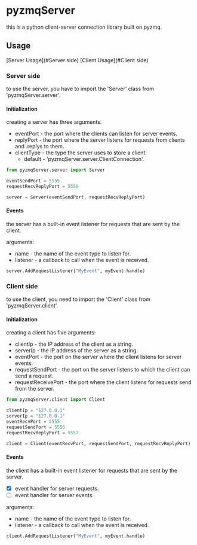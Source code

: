 # pyzmqServer
this is a python client-server connection library built on pyzmq.
## Usage

[Server Usage](#Server side)
[Client Usage](#Client side)
### Server side
to use the server, you have to import the 'Server' class from 'pyzmqServer.server'.

#### Initialization

creating a server has three arguments.
* eventPort - the port where the clients can listen for server events.
* replyPort - the port where the server listens for requests from clients and .replys to them.
* clientType - the type the server uses to store a client.
    - default - 'pyzmqServer.server.ClientConnection'.
``` python
from pyzmqServer.server import Server

eventSendPort = 5555
requestRecvReplyPort = 5556

server = Server(eventSendPort, requestRecvReplyPort)
```
#### Events
the server has a built-in event listener for requests that are sent by the client.

 arguments:
 * name - the name of the event type to listen for.
 * listener - a callback to call when the event is received.
 ```python
server.AddRequestListener("MyEvent", myEvent.handle)
 ```
### Client side
to use the client, you need to import the 'Client' class from 'pyzmqServer.client'.
#### Initialization
creating a client has five arguments:
* clientIp - the IP address of the client as a string.
* serverIp - the IP address of the server as a string.
* eventPort - the port on the server where the client listens for server events.
* requestSendPort - the port on the server listens to which the client can send a request.
* requestReceivePort - the port where the client listens for requests send from the server.
``` python
from pyzmqServer.client import Client

clientIp = "127.0.0.1"
serverIp = "127.0.0.1"
eventRecvPort = 5555
requestSendPort = 5556
requestRecvReplyPort = 5557

client = Client(eventRecvPort, requestSendPort, requestRecvReplyPort)
```

#### Events
the client has a built-in event listener for requests that are sent by the server.
 - [x] event handler for server requests.
 - [ ] event handler for server events.

 arguments:
 * name - the name of the event type to listen for.
 * listener - a callback to call when the event is received.
 ```python
client.AddRequestListener("MyEvent", myEvent.handle)
 ```
